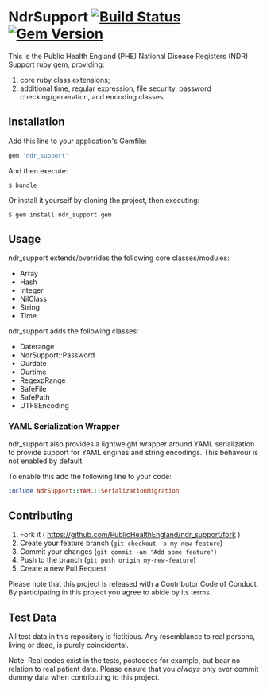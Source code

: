 # NdrSupport [![Build Status](https://travis-ci.org/PublicHealthEngland/ndr_support.svg?branch=master)](https://travis-ci.org/PublicHealthEngland/ndr_support) [![Gem Version](https://badge.fury.io/rb/ndr_support.svg)](https://badge.fury.io/rb/ndr_support)

This is the Public Health England (PHE) National Disease Registers (NDR) Support ruby gem, providing:

1. core ruby class extensions;
2. additional time, regular expression, file security, password checking/generation, and encoding classes.

## Installation

Add this line to your application's Gemfile:

```ruby
gem 'ndr_support'
```

And then execute:

    $ bundle

Or install it yourself by cloning the project, then executing:

    $ gem install ndr_support.gem

## Usage

ndr_support extends/overrides the following core classes/modules:

- Array
- Hash
- Integer
- NilClass
- String
- Time

ndr_support adds the following classes:

- Daterange
- NdrSupport::Password
- Ourdate
- Ourtime
- RegexpRange
- SafeFile
- SafePath
- UTF8Encoding

### YAML Serialization Wrapper

ndr_support also provides a lightweight wrapper around YAML serialization to provide support for YAML engines and string encodings. This behavour is not enabled by default.

To enable this add the following line to your code:

```ruby
include NdrSupport::YAML::SerializationMigration
```

## Contributing

1. Fork it ( https://github.com/PublicHealthEngland/ndr_support/fork )
2. Create your feature branch (`git checkout -b my-new-feature`)
3. Commit your changes (`git commit -am 'Add some feature'`)
4. Push to the branch (`git push origin my-new-feature`)
5. Create a new Pull Request

Please note that this project is released with a Contributor Code of Conduct. By participating in this project you agree to abide by its terms.

## Test Data

All test data in this repository is fictitious. Any resemblance to real persons, living or dead, is purely coincidental.

Note: Real codes exist in the tests, postcodes for example, but bear no relation to real patient data. Please ensure that you *always* only ever commit dummy data when contributing to this project.
